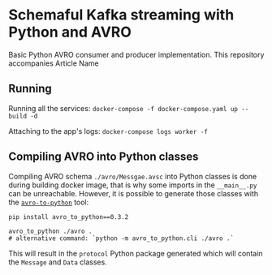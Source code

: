 # Schemaful Kafka streaming with Python and AVRO

Basic Python AVRO consumer and producer implementation.
This repository accompanies Article Name

## Running

Running all the services:
`docker-compose -f docker-compose.yaml up --build -d`

Attaching to the app's logs:
`docker-compose logs worker -f`

## Compiling AVRO into Python classes

Compiling AVRO schema `./avro/Messgae.avsc` into Python classes
is done during building docker image, that is why some imports
in the `__main__.py` can be unreachable. However, it is possible to
generate those classes with the [`avro-to-python`](https://pypi.org/project/avro-to-python/)
tool:
```shell
pip install avro_to_python==0.3.2

avro_to_python ./avro . 
# alternative command: `python -m avro_to_python.cli ./avro .`
```
This will result in the `protocol` Python package generated which will contain
the `Message` and `Data` classes.